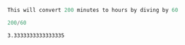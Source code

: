 ```python
This will convert 200 minutes to hours by diving by 60
```


```python
200/60
```




    3.3333333333333335


